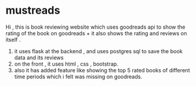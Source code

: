 # mustreads
Hi , this is book reviewing website which uses goodreads api to show the rating of the book on goodreads + it also shows the rating and reviews on itself .

1. it uses flask at the backend , and uses postgres sql to save the book data and its reviews
2. on the front , it uses html , css , bootstrap.
3. also it has added feature like showing the top 5 rated books of different time periods which i felt was missing on goodreads.
